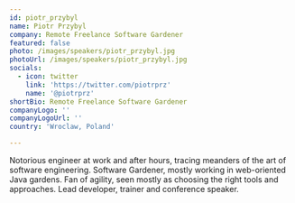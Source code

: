 ```yaml
---
id: piotr_przybyl
name: Piotr Przybyl
company: Remote Freelance Software Gardener
featured: false
photo: /images/speakers/piotr_przybyl.jpg
photoUrl: /images/speakers/piotr_przybyl.jpg
socials:
  - icon: twitter
    link: 'https://twitter.com/piotrprz'
    name: '@piotrprz'
shortBio: Remote Freelance Software Gardener
companyLogo: ''
companyLogoUrl: ''
country: 'Wroclaw, Poland'

---
```


Notorious engineer at work and after hours, tracing meanders of the art of software engineering. Software Gardener, mostly working in web-oriented Java gardens. Fan of agility, seen mostly as choosing the right tools and approaches. Lead developer, trainer and conference speaker.
